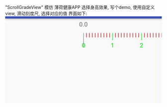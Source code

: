"ScrollGradeView" 
模仿 薄荷健康APP 选择身高效果, 写个demo, 使用自定义view, 滑动刻度尺, 选择对应的值
界面如下:<br/>
<img src='./img/zz.gif'/><br/>
